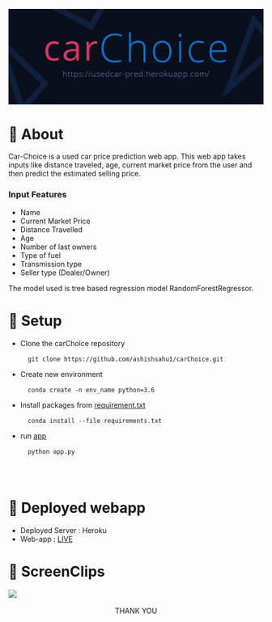 ![](static/img/banner.png)
# 📌 About

Car-Choice is a used car price prediction web app. This web app takes inputs like distance traveled, age, current market price from the user and then predict the estimated selling price.
### Input Features
- Name
- Current Market Price
- Distance Travelled
- Age
- Number of last owners
- Type of fuel 
- Transmission type
- Seller type (Dealer/Owner)

The model used is tree based regression model RandomForestRegressor.

# 📌 Setup

- Clone the carChoice repository

        git clone https://github.com/ashishsahu1/carChoice.git

- Create new environment

        conda create -n env_name python=3.6

- Install packages from [requirement.txt](requirements.txt)

        conda install --file requirements.txt

- run [app](app.py)

        python app.py

<br>
<br>

# 📌 Deployed webapp 
- Deployed Server : Heroku
- Web-app : [LIVE](https://usedcar-pred.herokuapp.com/)

# 📌 ScreenClips

![](static/img/ss1.gif)

<p align="center"; font-size:400px;>THANK YOU</p>

